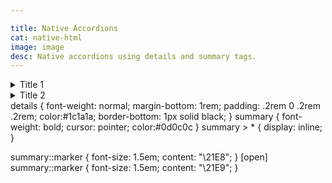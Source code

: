 ```yaml
---

title: Native Accordions
cat: native-html
image: image
desc: Native accordions using details and summary tags.
---
```



<html-code>
    <details>  
        <summary>Title 1</summary> 
        Lorem ipsum dolor sit amet, consectetur adipiscing elit, sed do eiusmod tempor incididunt ut labore et dolore magna aliqua.
    </details> 
     <details>  
        <summary>Title 2</summary> 
        Lorem ipsum dolor sit amet, consectetur adipiscing elit, sed do eiusmod tempor incididunt ut labore et dolore magna aliqua.
    </details> 
</html-code>

<css-code>
details {
 font-weight: normal;
  margin-bottom: 1rem;
  padding: .2rem 0 .2rem .2rem;
  color:#1c1a1a;
  border-bottom: 1px solid black;
}
summary { 
  font-weight: bold;
  cursor: pointer;
  color:#0d0c0c
}
summary > * {
  display: inline;
}

summary::marker {
  font-size: 1.5em;
  content: "\21E8";
}
[open] summary::marker {
  font-size: 1.5em;
  content: "\21E9";
}
</css-code>

